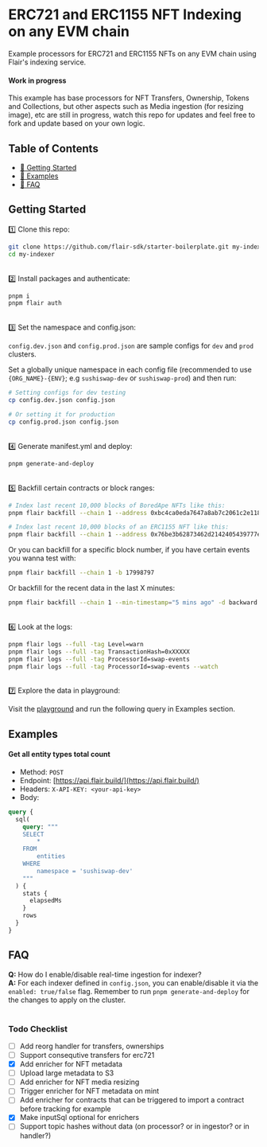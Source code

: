 # ERC721 and ERC1155 NFT Indexing on any EVM chain

Example processors for ERC721 and ERC1155 NFTs on any EVM chain using Flair's indexing service.

#### Work in progress

This example has base processors for NFT Transfers, Ownership, Tokens and Collections, but other aspects such as Media ingestion (for resizing image), etc are still in progress, watch this repo for updates and feel free to fork and update based on your own logic.

## Table of Contents

- [🏁 Getting Started](#getting-started)
- [💎 Examples](#examples)
- [🤔 FAQ](#faq)

## Getting Started

1️⃣ Clone this repo:

```bash
git clone https://github.com/flair-sdk/starter-boilerplate.git my-indexer
cd my-indexer
```

<br /> 
2️⃣ Install packages and authenticate:

```bash
pnpm i
pnpm flair auth
```

<br />
3️⃣ Set the namespace and config.json:

`config.dev.json` and `config.prod.json` are sample configs for `dev` and `prod` clusters.

Set a globally unique namespace in each config file (recommended to use `{ORG_NAME}-{ENV}`; e.g `sushiswap-dev` or `sushiswap-prod`) and then run:

```bash
# Setting configs for dev testing
cp config.dev.json config.json

# Or setting it for production
cp config.prod.json config.json
```

<br />
4️⃣ Generate manifest.yml and deploy:

```bash
pnpm generate-and-deploy
```

<br />
5️⃣ Backfill certain contracts or block ranges:

```bash
# Index last recent 10,000 blocks of BoredApe NFTs like this:
pnpm flair backfill --chain 1 --address 0xbc4ca0eda7647a8ab7c2061c2e118a18a936f13d -d backward --max-blocks 10000

# Index last recent 10,000 blocks of an ERC1155 NFT like this:
pnpm flair backfill --chain 1 --address 0x76be3b62873462d2142405439777e971754e8e77 -d backward --max-blocks 10000 
```

Or you can backfill for a specific block number, if you have certain events you wanna test with:

```bash
pnpm flair backfill --chain 1 -b 17998797
```

Or backfill for the recent data in the last X minutes:

```bash
pnpm flair backfill --chain 1 --min-timestamp="5 mins ago" -d backward
```

<br />
6️⃣ Look at the logs:

```bash
pnpm flair logs --full -tag Level=warn
pnpm flair logs --full -tag TransactionHash=0xXXXXX
pnpm flair logs --full -tag ProcessorId=swap-events
pnpm flair logs --full -tag ProcessorId=swap-events --watch
```

<br />
7️⃣ Explore the data in playground:
<br />

Visit the [playground](https://api.flair.build) and run the following query in Examples section.

## Examples

#### Get all entity types total count

- Method: `POST`
- Endpoint: [https://api.flair.build/](https://api.flair.build/)
- Headers: `X-API-KEY: <your-api-key>`
- Body:

```graphql
query {
  sql(
    query: """
    SELECT
        *
    FROM
        entities
    WHERE
        namespace = 'sushiswap-dev'
    """
  ) {
    stats {
      elapsedMs
    }
    rows
  }
}
```

## FAQ

**Q:** How do I enable/disable real-time ingestion for indexer? <br />
**A:** For each indexer defined in `config.json`, you can enable/disable it via the `enabled: true/false` flag. Remember to run `pnpm generate-and-deploy` for the changes to apply on the cluster. <br/><br />

### Todo Checklist

- [ ] Add reorg handler for transfers, ownerships
- [ ] Support consequtive transfers for erc721
- [X] Add enricher for NFT metadata
- [ ] Upload large metadata to S3
- [ ] Add enricher for NFT media resizing
- [ ] Trigger enricher for NFT metadata on mint
- [ ] Add enricher for contracts that can be triggered to import a contract before tracking for example
- [X] Make inputSql optional for enrichers
- [ ] Support topic hashes without data (on processor? or in ingestor? or in handler?)
